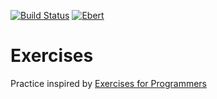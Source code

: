 [![Build Status](https://travis-ci.org/lochnesh/exercises.svg?branch=master)](https://travis-ci.org/lochnesh/exercises) [![Ebert](https://ebertapp.io/badges/aEBZdpx2LLR9oYKn4uNZ9Rgv.svg)](https://ebertapp.io/repos/116)

# Exercises

Practice inspired by [Exercises for Programmers](https://pragprog.com/book/bhwb/exercises-for-programmers)
